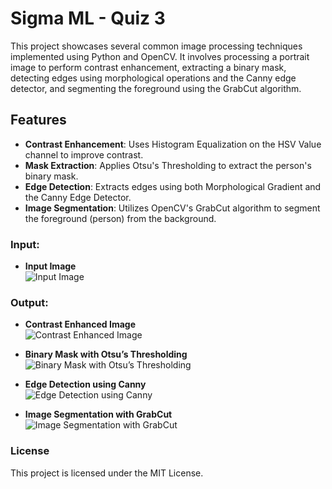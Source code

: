# Sigma ML - Quiz 3

This project showcases several common image processing techniques implemented using Python and OpenCV. It involves processing a portrait image to perform contrast enhancement, extracting a binary mask, detecting edges using morphological operations and the Canny edge detector, and segmenting the foreground using the GrabCut algorithm.

## Features
- **Contrast Enhancement**: Uses Histogram Equalization on the HSV Value channel to improve contrast.
- **Mask Extraction**: Applies Otsu's Thresholding to extract the person's binary mask.
- **Edge Detection**: Extracts edges using both Morphological Gradient and the Canny Edge Detector.
- **Image Segmentation**: Utilizes OpenCV's GrabCut algorithm to segment the foreground (person) from the background.

### Input: 
- **Input Image**  
  ![Input Image](./reports/potrait_lady.png)

### Output:

- **Contrast Enhanced Image**  
  ![Contrast Enhanced Image](./images/contrast_enhanced.png)

- **Binary Mask with Otsu’s Thresholding**  
  ![Binary Mask with Otsu’s Thresholding](./images/binary_mask.png)

- **Edge Detection using Canny**  
  ![Edge Detection using Canny](./images/canny_edges.png)

- **Image Segmentation with GrabCut**  
  ![Image Segmentation with GrabCut](./images/grabcut_segmented.png)

### License

This project is licensed under the MIT License.
